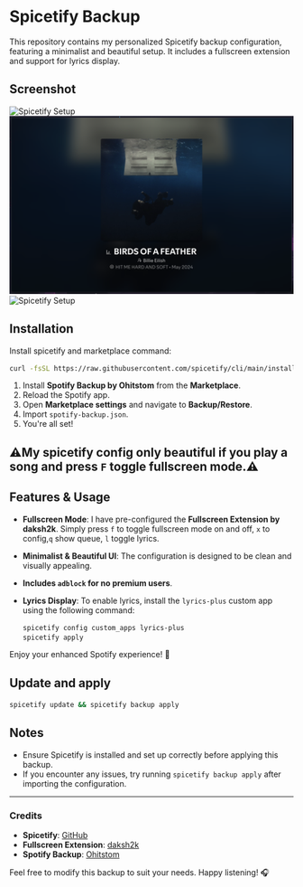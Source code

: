 # Spicetify Backup

This repository contains my personalized Spicetify backup configuration, featuring a minimalist and beautiful setup. It includes a fullscreen extension and support for lyrics display.
## Screenshot

![Spicetify Setup](https://raw.githubusercontent.com/phucleeuwu/spicetify-config/refs/heads/main/Screenshot%202025-02-04%20at%2014.20.19.png)
![Spicetify Setup](https://raw.githubusercontent.com/phucleeuwu/spicetify-config/refs/heads/main/Screenshot%202025-02-04%20at%2014.25.40.png)
![Spicetify Setup](https://raw.githubusercontent.com/phucleeuwu/spicetify-config/refs/heads/main/Screenshot%202025-02-04%20at%2014.26.34.png)


## Installation

Install spicetify and marketplace command:

```bash
curl -fsSL https://raw.githubusercontent.com/spicetify/cli/main/install.sh | sh
```

1. Install **Spotify Backup by Ohitstom** from the **Marketplace**.
2. Reload the Spotify app.
3. Open **Marketplace settings** and navigate to **Backup/Restore**.
4. Import `spotify-backup.json`.
5. You're all set!

## ⚠️My spicetify config only beautiful if you play a song and press `F` toggle fullscreen mode.⚠️

## Features & Usage

- **Fullscreen Mode**: I have pre-configured the **Fullscreen Extension by daksh2k**. Simply press `f` to toggle fullscreen mode on and off, `x` to config,`q` show queue, `l` toggle lyrics.
- **Minimalist & Beautiful UI**: The configuration is designed to be clean and visually appealing.
- **Includes `adblock` for no premium users**.
- **Lyrics Display**: To enable lyrics, install the `lyrics-plus` custom app using the following command:

  ```sh
  spicetify config custom_apps lyrics-plus
  spicetify apply
  ```

Enjoy your enhanced Spotify experience! 🎵

## Update and apply

```bash
spicetify update && spicetify backup apply
```

## Notes

- Ensure Spicetify is installed and set up correctly before applying this backup.
- If you encounter any issues, try running `spicetify backup apply` after importing the configuration.

---

### Credits

- **Spicetify**: [GitHub](https://github.com/spicetify/spicetify-cli)
- **Fullscreen Extension**: [daksh2k](https://github.com/daksh2k)
- **Spotify Backup**: [Ohitstom](https://github.com/ohitstom)

Feel free to modify this backup to suit your needs. Happy listening! 🎧
